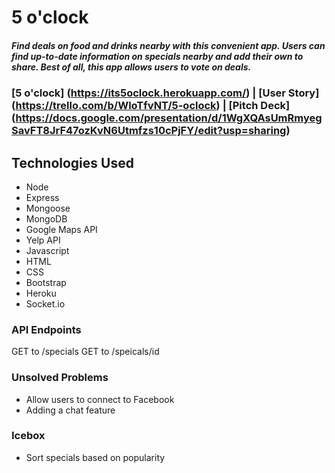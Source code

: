 # 5 o'clock

##### Find deals on food and drinks nearby with this convenient app. Users can find up-to-date information on specials nearby and add their own to share. Best of all, this app allows users to vote on deals. 

### [5 o'clock] (https://its5oclock.herokuapp.com/)  |  [User Story] (https://trello.com/b/WloTfvNT/5-oclock)  |  [Pitch Deck] (https://docs.google.com/presentation/d/1WgXQAsUmRmyegSavFT8JrF47ozKvN6Utmfzs10cPjFY/edit?usp=sharing)

## Technologies Used
* Node
* Express
* Mongoose
* MongoDB
* Google Maps API
* Yelp API
* Javascript
* HTML
* CSS
* Bootstrap
* Heroku
* Socket.io

### API Endpoints
GET to /specials
GET to /speicals/id

### Unsolved Problems
* Allow users to connect to Facebook
* Adding a chat feature

### Icebox
* Sort specials based on popularity